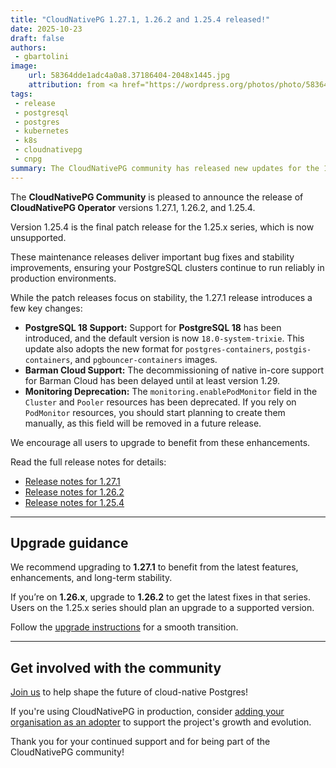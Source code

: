 ```yaml
---
title: "CloudNativePG 1.27.1, 1.26.2 and 1.25.4 released!"
date: 2025-10-23
draft: false
authors:
 - gbartolini
image:
    url: 58364dde1adc4a0a8.37186404-2048x1445.jpg
    attribution: from <a href="https://wordpress.org/photos/photo/58364dde1a/">Saurabh</a>
tags:
 - release
 - postgresql
 - postgres
 - kubernetes
 - k8s
 - cloudnativepg
 - cnpg
summary: The CloudNativePG community has released new updates for the 1.27, 1.26 and 1.25 versions of the CloudNativePG operator.
---
```


The **CloudNativePG Community** is pleased to announce the release of
**CloudNativePG Operator** versions 1.27.1, 1.26.2, and 1.25.4.

Version 1.25.4 is the final patch release for the 1.25.x series, which is now
unsupported.

These maintenance releases deliver important bug fixes and stability
improvements, ensuring your PostgreSQL clusters continue to run reliably in
production environments.

While the patch releases focus on stability, the 1.27.1 release introduces
a few key changes:

- **PostgreSQL 18 Support:** Support for **PostgreSQL 18** has been introduced,
  and the default version is now `18.0-system-trixie`. This update also adopts
  the new format for `postgres-containers`, `postgis-containers`, and
  `pgbouncer-containers` images.
- **Barman Cloud Support:** The decommissioning of native in-core support for
  Barman Cloud has been delayed until at least version 1.29.
- **Monitoring Deprecation:** The `monitoring.enablePodMonitor` field in the
  `Cluster` and `Pooler` resources has been deprecated. If you rely on
  `PodMonitor` resources, you should start planning to create them manually, as
  this field will be removed in a future release.
  
We encourage all users to upgrade to benefit from these enhancements.

Read the full release notes for details:

- [Release notes for 1.27.1](https://cloudnative-pg.io/documentation/1.27/release_notes/v1.27/)
- [Release notes for 1.26.2](https://cloudnative-pg.io/documentation/1.26/release_notes/v1.26/)
- [Release notes for 1.25.4](https://cloudnative-pg.io/documentation/1.25/release_notes/v1.25/)

---

## Upgrade guidance

We recommend upgrading to **1.27.1** to benefit from the latest features,
enhancements, and long-term stability.

If you’re on **1.26.x**, upgrade to **1.26.2** to get the latest fixes in that
series. Users on the 1.25.x series should plan an upgrade to a supported
version.

Follow the [upgrade instructions](https://cloudnative-pg.io/documentation/1.27/installation_upgrade/#upgrades)
for a smooth transition.

---

## Get involved with the community

[Join us](https://github.com/cloudnative-pg/cloudnative-pg?tab=readme-ov-file#communications)
to help shape the future of cloud-native Postgres!

If you're using CloudNativePG in production, consider
[adding your organisation as an adopter](https://github.com/cloudnative-pg/cloudnative-pg/blob/main/ADOPTERS.md)
to support the project's growth and evolution.

Thank you for your continued support and for being part of the CloudNativePG community!

<!--
## About CloudNativePG

[CloudNativePG](https://cloudnative-pg.io) is an open-source Kubernetes
Operator specifically designed for PostgreSQL workloads. It manages the entire
lifecycle of a PostgreSQL cluster, including bootstrapping, configuration, high
availability, connection routing, and comprehensive backup and disaster
recovery mechanisms. By leveraging PostgreSQL's native streaming replication,
CloudNativePG efficiently distributes data across pods, nodes, and zones using
standard Kubernetes patterns, enabling seamless scaling of replicas in a
Kubernetes-native manner. Originally developed and supported by
[EDB](https://www.enterprisedb.com/), CloudNativePG is a CNCF Sandbox project
and the sole PostgreSQL operator in this category.
-->
<!--

We've just released CloudNativePG 1.27.1, 1.26.2, and 1.25.4! 🚀

These maintenance releases deliver important stability improvements and bug
fixes to keep your production clusters running smoothly.

Key highlights in 1.27.1 include:
- Support for **PostgreSQL 18**
- Native in-core support for Barman Cloud extended
- The `monitoring.enablePodMonitor` field is now deprecated

We recommend upgrading to 1.27.1 for the latest features and long-term
stability.

Note: 1.25.4 is the final release for the unsupported 1.25.x series.

Read the full announcement: https://cloudnative-pg.io/releases/cloudnative-pg-1-27.1-released/

#CloudNativePG #PostgreSQL #Kubernetes #K8s #DevOps #Database #Operator

--->
